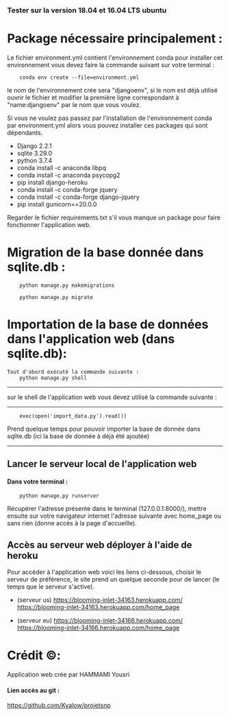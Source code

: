 ### Tester sur la version 18.04 et 16.04 LTS ubuntu

# Package nécessaire principalement : 
Le fichier environment.yml contient l'environnement conda pour installer cet environnement vous devez faire la commande suivant sur votre terminal :

		conda env create --file=environment.yml

le nom de l'environnement crée sera "djangoenv", si le nom est déjà utilisé ouvrir le fichier et modifier la première ligne correspondant à "name:djangoenv" par le nom que vous voulez.

Si vous ne voulez pas passez par l'installation de l'environnement conda par environment.yml alors vous pouvez installer ces packages qui sont dépendants.

* Django 2.2.1	
* sqlite 3.29.0
* python 3.7.4
* conda install -c anaconda libpq
* conda install -c anaconda psycopg2
* pip install django-heroku
* conda install -c conda-forge jquery
* conda install -c conda-forge django-jquery
* pip install gunicorn==20.0.0

Regarder le fichier requirements.txt s'il vous manque un package pour faire fonctionner l'application web. 


# Migration de la base donnée dans sqlite.db :

		python manage.py makemigrations

		python manage.py migrate


# Importation de la base de données dans l'application web (dans sqlite.db):

	Tout d'abord exécuté la commande suivante :
		python manage.py shell 
***

sur le shell de l'application web vous devez utilisé la commande suivante :

***
		exec(open('import_data.py').read())
Prend quelque temps pour pouvoir importer la base de donnée dans sqlite.db (ici la base de donnée à déjà été ajoutée)

*** 

## Lancer le serveur local de l'application web 

#### Dans votre terminal :
		
		python manage.py runserver

Récupérer l'adresse présente dans le terminal (127.0.0.1:8000/), mettre ensuite sur votre navigateur internet l'adresse suivante avec home_page ou sans rien (donne accès à la page d'accueille).

## Accès au serveur web déployer à l'aide de heroku 

Pour accéder à l'application web voici les liens ci-dessous, choisir le serveur de préférence, le site prend un quelque seconde pour de lancer (le temps que le serveur s'active).

* (serveur us) 
		https://blooming-inlet-34163.herokuapp.com/
		https://blooming-inlet-34163.herokuapp.com/home_page

* (serveur eu) 
		https://blooming-inlet-34166.herokuapp.com/
		https://blooming-inlet-34166.herokuapp.com/home_page



# Crédit ©:

Application web crée par HAMMAMI Yousri 


#### Lien accès au git :

https://github.com/Kyalow/projetsnp
